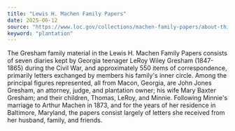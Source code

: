 ```yaml
---
title: "Lewis H. Machen Family Papers"
date: 2025-06-12
source: "https://www.loc.gov/collections/machen-family-papers/about-this-collection/"
keyword: "plantation"
---
```


The Gresham family material in the Lewis H. Machen Family Papers consists of seven diaries kept by Georgia teenager LeRoy Wiley Gresham (1847-1865) during the Civil War, and approximately 550 items of correspondence, primarily letters exchanged by members his family's inner circle. Among the principal figures represented, all from Macon, Georgia, are John Jones Gresham, an attorney, judge, and plantation owner; his wife Mary Baxter Gresham; and their children, Thomas, LeRoy, and Minnie. Following Minnie's marriage to Arthur Machen in 1873, and for the years of her residence in Baltimore, Maryland, the papers consist largely of letters she received from her husband, family, and friends.

